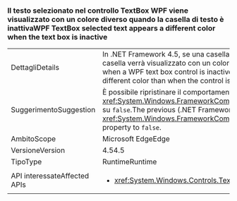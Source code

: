 ### <a name="wpf-textbox-selected-text-appears-a-different-color-when-the-text-box-is-inactive"></a><span data-ttu-id="a5341-101">Il testo selezionato nel controllo TextBox WPF viene visualizzato con un colore diverso quando la casella di testo è inattiva</span><span class="sxs-lookup"><span data-stu-id="a5341-101">WPF TextBox selected text appears a different color when the text box is inactive</span></span>

|   |   |
|---|---|
|<span data-ttu-id="a5341-102">Dettagli</span><span class="sxs-lookup"><span data-stu-id="a5341-102">Details</span></span>|<span data-ttu-id="a5341-103">In .NET Framework 4.5, se una casella di testo WPF è inattiva (non ha lo stato attivo), il testo selezionato nella casella verrà visualizzato con un colore diverso rispetto a quando il controllo è attivo.</span><span class="sxs-lookup"><span data-stu-id="a5341-103">In .NET Framework 4.5, when a WPF text box control is inactive (it doesn't have focus), the selected text inside the box will appear a different color than when the control is active.</span></span>|
|<span data-ttu-id="a5341-104">Suggerimento</span><span class="sxs-lookup"><span data-stu-id="a5341-104">Suggestion</span></span>|<span data-ttu-id="a5341-105">È possibile ripristinare il comportamento precedente di .NET Framework 4.0 impostando la proprietà <xref:System.Windows.FrameworkCompatibilityPreferences.AreInactiveSelectionHighlightBrushKeysSupported> su <code>false</code>.</span><span class="sxs-lookup"><span data-stu-id="a5341-105">The previous (.NET Framework 4.0) behavior may be restored by setting the <xref:System.Windows.FrameworkCompatibilityPreferences.AreInactiveSelectionHighlightBrushKeysSupported> property to <code>false</code>.</span></span>|
|<span data-ttu-id="a5341-106">Ambito</span><span class="sxs-lookup"><span data-stu-id="a5341-106">Scope</span></span>|<span data-ttu-id="a5341-107">Microsoft Edge</span><span class="sxs-lookup"><span data-stu-id="a5341-107">Edge</span></span>|
|<span data-ttu-id="a5341-108">Versione</span><span class="sxs-lookup"><span data-stu-id="a5341-108">Version</span></span>|<span data-ttu-id="a5341-109">4.5</span><span class="sxs-lookup"><span data-stu-id="a5341-109">4.5</span></span>|
|<span data-ttu-id="a5341-110">Tipo</span><span class="sxs-lookup"><span data-stu-id="a5341-110">Type</span></span>|<span data-ttu-id="a5341-111">Runtime</span><span class="sxs-lookup"><span data-stu-id="a5341-111">Runtime</span></span>|
|<span data-ttu-id="a5341-112">API interessate</span><span class="sxs-lookup"><span data-stu-id="a5341-112">Affected APIs</span></span>|<ul><li><xref:System.Windows.Controls.TextBox?displayProperty=nameWithType></li></ul>|

